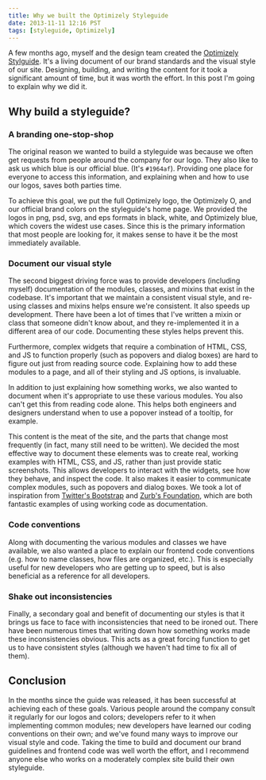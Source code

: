 ```yaml
---
title: Why we built the Optimizely Styleguide
date: 2013-11-11 12:16 PST
tags: [styleguide, Optimizely]
---
```


A few months ago, myself and the design team created the [Optimizely Stylguide](http://styleguide.optimizely.com). It's a living document of our brand standards and the visual style of our site. Designing, building, and writing the content for it took a significant amount of time, but it was worth the effort. In this post I'm going to explain why we did it.

## Why build a styleguide?

### A branding one-stop-shop

The original reason we wanted to build a styleguide was because we often get requests from people around the company for our logo. They also like to ask us which blue is our official blue. (It's `#1964af`). Providing one place for everyone to access this information, and explaining when and how to use our logos, saves both parties time.

To achieve this goal, we put the full Optimizely logo, the Optimizely O, and our official brand colors on the styleguide's home page. We provided the logos in png, psd, svg, and eps formats in black, white, and Optimizely blue, which covers the widest use cases. Since this is the primary information that most people are looking for, it makes sense to have it be the most immediately available.

### Document our visual style

The second biggest driving force was to provide developers (including myself) documentation of the modules, classes, and mixins that exist in the codebase. It's important that we maintain a consistent visual style, and re-using classes and mixins helps ensure we're consistent. It also speeds up development. There have been a lot of times that I've written a mixin or class that someone didn't know about, and they re-implemented it in a different area of our code. Documenting these styles helps prevent this.

Furthermore, complex widgets that require a combination of HTML, CSS, and JS to function properly (such as popovers and dialog boxes) are hard to figure out just from reading source code. Explaining how to add these modules to a page, and all of their styling and JS options, is invaluable.

In addition to just explaining how something works, we also wanted to document when it's appropriate to use these various modules. You also can't get this from reading code alone. This helps both engineers and designers understand when to use a popover instead of a tooltip, for example.

This content is the meat of the site, and the parts that change most frequently (in fact, many still need to be written). We decided the most effective way to document these elements was to create real, working examples with HTML, CSS, and JS, rather than just provide static screenshots. This allows developers to interact with the widgets, see how they behave, and inspect the code. It also makes it easier to communicate complex modules, such as popovers and dialog boxes. We took a lot of inspiration from [Twitter's Bootstrap](http://getbootstrap.com/) and [Zurb's Foundation](http://foundation.zurb.com/), which are both fantastic examples of using working code as documentation.

### Code conventions

Along with documenting the various modules and classes we have available, we also wanted a place to explain our frontend code conventions (e.g. how to name classes, how files are organized, etc.). This is especially useful for new developers who are getting up to speed, but is also beneficial as a reference for all developers.

### Shake out inconsistencies

Finally, a secondary goal and benefit of documenting our styles is that it brings us face to face with inconsistencies that need to be ironed out. There have been numerous times that writing down how something works made these inconsistencies obvious. This acts as a great forcing function to get us to have consistent styles (although we haven't had time to fix all of them).

## Conclusion

In the months since the guide was released, it has been successful at achieving each of these goals. Various people around the company consult it regularly for our logos and colors; developers refer to it when implementing common modules; new developers have learned our coding conventions on their own; and we've found many ways to improve our visual style and code. Taking the time to build and document our brand guidelines and frontend code was well worth the effort, and I recommend anyone else who works on a moderately complex site build their own styleguide.
